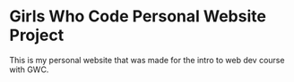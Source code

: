 # Girls Who Code Personal Website Project

This is my personal website that was made for the intro to web dev course with GWC. 
